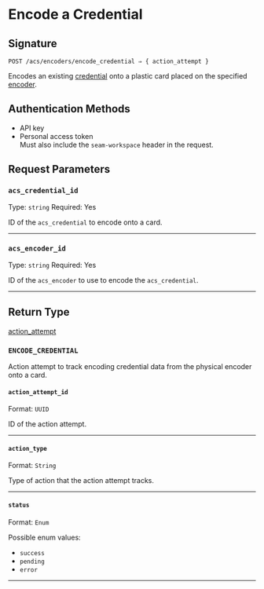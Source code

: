 # Encode a Credential

## Signature
```
POST /acs/encoders/encode_credential ⇒ { action_attempt }
```

Encodes an existing [credential](../../../capability-guides/access-systems/managing-credentials.md) onto a plastic card placed on the specified [encoder](../../../capability-guides/access-systems/working-with-card-encoders-and-scanners/README.md).

## Authentication Methods

- API key
- Personal access token
  <br>Must also include the `seam-workspace` header in the request.

## Request Parameters

### `acs_credential_id`

Type: `string`
Required: Yes

ID of the `acs_credential` to encode onto a card.

***

### `acs_encoder_id`

Type: `string`
Required: Yes

ID of the `acs_encoder` to use to encode the `acs_credential`.

***

## Return Type

[action\_attempt](./)

### `ENCODE_CREDENTIAL`

Action attempt to track encoding credential data from the physical encoder onto a card.

#### `action_attempt_id`

Format: `UUID`

ID of the action attempt.

---

#### `action_type`

Format: `String`

Type of action that the action attempt tracks.

---

#### `status`

Format: `Enum`

Possible enum values:
- `success`
- `pending`
- `error`

---

